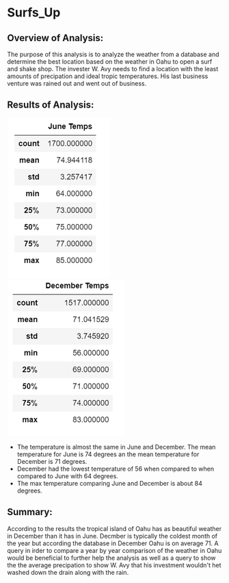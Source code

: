 # Surfs_Up

## Overview of Analysis:
The purpose of this analysis is to analyze the weather from a database and determine the best location based on the weather in Oahu to open a surf and shake shop. The invester W. Avy needs to find a location with the least amounts of precipation and ideal tropic temperatures. His last business venture was rained out and went out of business.

## Results of Analysis:
![June Temps](https://github.com/67owilliams/Surfs_Up/blob/main/june_temps.png)
![December Temps](https://github.com/67owilliams/Surfs_Up/blob/main/december_temps.png)

* The temperature is almost the same in June and December. The mean temperature for June is 74 degrees an the mean temperature for December is 71 degrees.
* December had the lowest temperature of 56 when compared to when compared to June with 64 degrees.
* The max temperature comparing June and December is about 84 degrees.

## Summary:
According to the results the tropical island of Oahu has as beautiful weather in December than it has in June. Decmber is typically the coldest month of the year but according the database in December Oahu is on average 71. A query in irder to compare a year by year comparison of the weather in Oahu would be beneficial to further help the analysis as well as a query to show the the average precipation to show W. Avy that his investment wouldn't het washed down the drain along with the rain.

